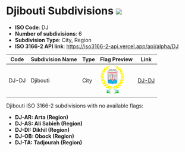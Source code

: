 # Djibouti Subdivisions ![](https://flagcdn.com/h40/dj.png)

- **ISO Code**: DJ
- **Number of subdivisions**: 6
- **Subdivision Type**: City, Region
- **ISO 3166-2 API link**: https://iso3166-2-api.vercel.app/api/alpha/DJ

| Code  | Subdivision Name         | Type | Flag Preview | Link |
|-------|--------------------------|--------------| -------------- |----------|
| DJ-DJ | Djibouti | City | <img src='https://raw.githubusercontent.com/amckenna41/iso3166-flag-icons/main/iso3166-2-icons/DJ/DJ-DJ.png' height='80'> | [DJ-DJ](https://github.com/amckenna41/iso3166-flag-icons/blob/main/iso3166-2-icons/DJ/DJ-DJ.png) |

Djibouti ISO 3166-2 subdivisions with no available flags:

* **DJ-AR: Arta (Region)**
* **DJ-AS: Ali Sabieh (Region)**
* **DJ-DI: Dikhil (Region)**
* **DJ-OB: Obock (Region)**
* **DJ-TA: Tadjourah (Region)**